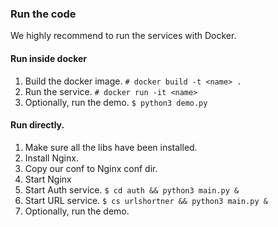 ### Run the code

We highly recommend to run the services with Docker.

#### Run inside docker
1. Build the docker image. `# docker build -t <name> .`
2. Run the service. `# docker run -it <name>`
3. Optionally, run the demo. `$ python3 demo.py`

#### Run directly.
1. Make sure all the libs have been installed.
2. Install Nginx.
3. Copy our conf to Nginx conf dir.
4. Start Nginx
5. Start Auth service. `$ cd auth && python3 main.py &`
6. Start URL service. `$ cs urlshortner && python3 main.py &`
7. Optionally, run the demo.

